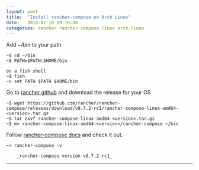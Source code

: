 ```yaml
---
layout: post
title:  "Install rancher-compose on Arch Linux"
date:   2016-02-10 19:16:00
categories: rancher rancher-compose linux arch-linux
---
```



Add ~/bin to your path

    ~$ cd ~/bin
    ~$ PATH=$PATH:$HOME/bin 

    on a fish shell
    ~$ fish
    ~> set PATH $PATH $HOME/bin

Go to [rancher github] and download the release for your OS

    ~$ wget https://github.com/rancher/rancher-compose/releases/download/v0.7.2-rc1/rancher-compose-linux-amd64-<version>.tar.gz
    ~$ tar zxvf rancher-compose-linux-amd64-<version>.tar.gz
    ~$ mv rancher-compose-linux-amd64-<version>/rancher-compose ~/bin


Follow [rancher-compose docs] and check it out.

    ~> rancher-compose -v

        _rancher-compose version v0.7.2-rc1_


---
[rancher github]: <https://github.com/rancher/rancher-compose/releases>
[rancher-compose docs]: <http://docs.rancher.com/rancher/rancher-compose/>

